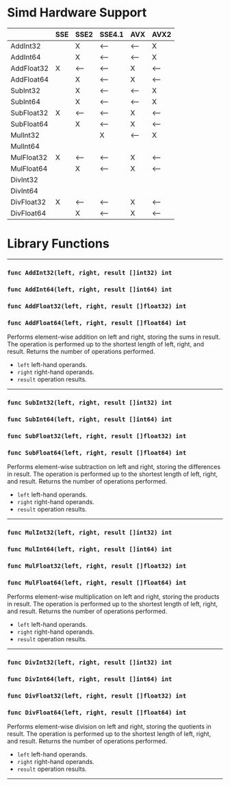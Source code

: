 # Simd Hardware Support
|          |SSE|SSE2|SSE4.1|AVX|AVX2|
|----------|---|----|------|---|----|
|AddInt32  |   |X   |⟵     |⟵  |X   |
|AddInt64  |   |X   |⟵     |⟵  |X   |
|AddFloat32|X  |⟵   |⟵     |X  |⟵   |
|AddFloat64|   |X   |⟵     |X  |⟵   |
|SubInt32  |   |X   |⟵     |⟵  |X   |
|SubInt64  |   |X   |⟵     |⟵  |X   |
|SubFloat32|X  |⟵   |⟵     |X  |⟵   |
|SubFloat64|   |X   |⟵     |X  |⟵   |
|MulInt32  |   |    |X     |⟵  |X   |
|MulInt64  |   |    |      |   |    |
|MulFloat32|X  |⟵   |⟵     |X  |⟵   |
|MulFloat64|   |X   |⟵     |X  |⟵   |
|DivInt32  |   |    |      |   |    |
|DivInt64  |   |    |      |   |    |
|DivFloat32|X  |⟵   |⟵     |X  |⟵   |
|DivFloat64|   |X   |⟵     |X  |⟵   |
# Library Functions
---
### ```func AddInt32(left, right, result []int32) int```
### ```func AddInt64(left, right, result []int64) int```
### ```func AddFloat32(left, right, result []float32) int```
### ```func AddFloat64(left, right, result []float64) int```
Performs element-wise addition on left and right, storing the sums in result.
The operation is performed up to the shortest length of left, right, and result.
Returns the number of operations performed.
- ```left``` left-hand operands.
- ```right``` right-hand operands.
- ```result``` operation results.
---
### ```func SubInt32(left, right, result []int32) int```
### ```func SubInt64(left, right, result []int64) int```
### ```func SubFloat32(left, right, result []float32) int```
### ```func SubFloat64(left, right, result []float64) int```
Performs element-wise subtraction on left and right, storing the differences in result.
The operation is performed up to the shortest length of left, right, and result.
Returns the number of operations performed.
- ```left``` left-hand operands.
- ```right``` right-hand operands.
- ```result``` operation results.
---
### ```func MulInt32(left, right, result []int32) int```
### ```func MulInt64(left, right, result []int64) int```
### ```func MulFloat32(left, right, result []float32) int```
### ```func MulFloat64(left, right, result []float64) int```
Performs element-wise multiplication on left and right, storing the products in result.
The operation is performed up to the shortest length of left, right, and result.
Returns the number of operations performed.
- ```left``` left-hand operands.
- ```right``` right-hand operands.
- ```result``` operation results.
---
### ```func DivInt32(left, right, result []int32) int```
### ```func DivInt64(left, right, result []int64) int```
### ```func DivFloat32(left, right, result []float32) int```
### ```func DivFloat64(left, right, result []float64) int```
Performs element-wise division on left and right, storing the quotients in result.
The operation is performed up to the shortest length of left, right, and result.
Returns the number of operations performed.
- ```left``` left-hand operands.
- ```right``` right-hand operands.
- ```result``` operation results.
---
